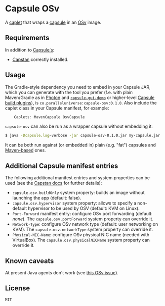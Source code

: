 # Capsule OSv

A [caplet](https://github.com/puniverse/capsule#what-are-caplets) that wraps a [capsule](https://github.com/puniverse/capsule) in an [OSv](http://osv.io/) image.

## Requirements

In addition to [Capsule's](https://github.com/puniverse/capsule):

  * [Capstan](http://osv.io/capstan/) correctly installed.

## Usage

The Gradle-style dependency you need to embed in your Capsule JAR, which you can generate with the tool you prefer (f.e. with plain Maven/Gradle as in [Photon](https://github.com/puniverse/photon) and [`capsule-gui-demo`](https://github.com/puniverse/capsule-gui-demo) or higher-level [Capsule build plugins](https://github.com/puniverse/capsule#build-tool-plugins)), is `co.paralleluniverse:capsule-osv:0.1.0`. Also include the caplet class in your Capsule manifest, for example:

``` gradle
    Caplets: MavenCapsule OsvCapsule
```

`capsule-osv` can also be run as a wrapper capsule without embedding it:

``` bash
$ java -Dcapsule.log=verbose -jar capsule-osv-0.1.0.jar my-capsule.jar my-capsule-arg1 ...
```

It can be both run against (or embedded in) plain (e.g. "fat") capsules and [Maven-based](https://github.com/puniverse/capsule-maven) ones.

## Additional Capsule manifest entries

The following additional manifest entries and system properties can be used (see the [Capstan docs](https://github.com/cloudius-systems/capstan#capstan) for further details):

 * `capsule.osv.buildOnly` system property: builds an image without launching the app (default: false).
 * `capsule.osv.hypervisor` system property: allows to specify a non-default hypervisor to be used by OSV (default: KVM on Linux).
 * `Port-Forward` manifest entry: configure OSv port forwarding (default: _none_). The `capsule.osv.portForward` system property can override it.
 * `Network-Type`: configure OSv network type (default: user networking on KVM). The `capsule.osv.networkType` system property can override it.
 * `Physical-NIC-Name`: configure OSv physical NIC name (needed with VirtualBox). The `capsule.osv.physicalNICName` system property can override it.

## Known caveats

At present Java agents don't work (see [this OSv issue](https://github.com/cloudius-systems/osv/issues/528)).

## License

    MIT
